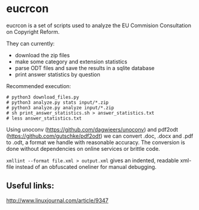 eucrcon
======

eucrcon is a set of scripts used to analyze the EU Commision
Consultation on Copyright Reform.

They can currently:
* download the zip files
* make some category and extension statistics
* parse ODT files and save the results in a sqlite database
* print answer statistics by question

Recommended execution:
```
# python3 download_files.py
# python3 analyze.py stats input/*.zip
# python3 analyze.py analyze input/*.zip
# sh print_answer_statistics.sh > answer_statistics.txt
# less answer_statistics.txt
```

Using unoconv (https://github.com/dagwieers/unoconv) and pdf2odt (https://github.com/gutschke/pdf2odt) we can convert .doc, .docx and .pdf to .odt, a format we handle with reasonable accuracy. The conversion is done without dependencies on online services or brittle code.

``` xmllint --format file.xml > output.xml ``` gives an indented, readable xml-file instead of an obfuscated oneliner for manual debugging.

Useful links:
-------------------
http://www.linuxjournal.com/article/9347
